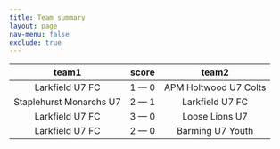 ```yaml
---
title: Team summary
layout: page
nav-menu: false
exclude: true
---
```




|          team1          |    score    |         team2         |
|:-----------------------:|:-----------:|:---------------------:|
|     Larkfield U7 FC     | 1 &mdash; 0 | APM Holtwood U7 Colts |
| Staplehurst Monarchs U7 | 2 &mdash; 1 |    Larkfield U7 FC    |
|     Larkfield U7 FC     | 3 &mdash; 0 |    Loose Lions U7     |
|     Larkfield U7 FC     | 2 &mdash; 0 |   Barming U7 Youth    |

